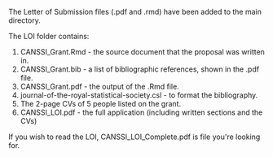 The Letter of Submission files (.pdf and .rmd) have been added to the main directory.

The LOI folder contains:

1. CANSSI_Grant.Rmd - the source document that the proposal was written in. 
2. CANSSI_Grant.bib - a list of bibliographic references, shown in the .pdf file.
3. CANSSI_Grant.pdf - the output of the .Rmd file. 
4. journal-of-the-royal-statistical-society.csl	- to format the bibliography.
5. The 2-page CVs of 5 people listed on the grant. 
6. CANSSI_LOI.pdf - the full application (including written sections and the CVs)

If you wish to read the LOI, CANSSI_LOI_Complete.pdf is file you're looking for.
